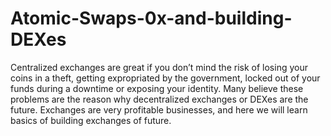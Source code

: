 # Atomic-Swaps-0x-and-building-DEXes

Centralized exchanges are great if you don’t mind the risk of losing your coins in a theft, getting expropriated by the government, locked out of your funds during a downtime or exposing your identity. Many believe these problems are the reason why decentralized exchanges or DEXes are the future. Exchanges are very profitable businesses, and here we will learn basics of building exchanges of future.
